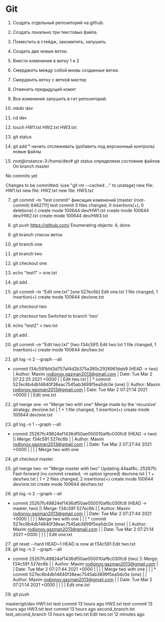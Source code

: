 # Git
1. Создать отдельный репозиторий на github.
2. Создать локально три текстовых файла.
3. Поместить в стейдж, закомитить, запушить.
4. Создать две новые ветки.
5. Внести изменения в ветку 1 и 2 
6. Смерджить между собой вновь созданные ветки.
7. Смерджить ветку с веткой мастер
8. Отменить предыдущий комит
9. Все изменения запушить в гит репозиторий.

1. mkdir dev
2. cd dev
3. touch HW1.txt HW2.txt HW3.txt
4. git status
5. git add * начать отслеживать (добавить под версионный контроль) новые файлы
6. root@instance-3:/home/dev# git status определяем состояние файлов
On branch master

No commits yet

Changes to be committed:
  (use "git rm --cached <file>..." to unstage)
        new file:   HW1.txt
        new file:   HW2.txt
        new file:   HW3.txt

7. git commit -m "test commit" фиксация изменений
[master (root-commit) 6462711] test commit
 3 files changed, 0 insertions(+), 0 deletions(-)
 create mode 100644 dev/HW1.txt
 create mode 100644 dev/HW2.txt
 create mode 100644 dev/HW3.txt

8.  git push https://github.com/
Enumerating objects: 4, done.
9. git branch список веток
10. git branch one
11. git branch two
12. git checkout one
13. echo "test1" > one.txt
14. git add .
15. git commit -m "Edit one.txt"
[one 527ec6b] Edit one.txt
 1 file changed, 1 insertion(+)
 create mode 100644 dev/one.txt


16. git checkout two
17. git checkout two
Switched to branch 'two'
18. echo "test2" > two.txt
19. git add .
20. git commit -m "Edit two.txt"
[two f34c591] Edit two.txt
 1 file changed, 1 insertion(+)
 create mode 100644 dev/two.txt

21. git log -n 2 --graph --all
* commit f34c591bfd3d757af4d2b375a390c2926961deb9 (HEAD -> two)
| Author: Maxim <rodionov.gazman2013@gmail.com>
| Date:   Tue Mar 2 07:22:25 2021 +0000
|
|     Edit two.txt
|
| * commit 527ec6b4db14840f38eac7545ab3699f5ea5dc0e (one)
|/  Author: Maxim <rodionov.gazman2013@gmail.com>
|   Date:   Tue Mar 2 07:21:14 2021 +0000
|
|       Edit one.txt


22. git merge one  -m "Merge two with one"
Merge made by the 'recursive' strategy.
 dev/one.txt | 1 +
 1 file changed, 1 insertion(+)
 create mode 100644 dev/one.txt


23. git log -n 1 --graph --all
*   commit 25267fc49824ef1436df50ae050010af6c030fc8 (HEAD -> two)
|\  Merge: f34c591 527ec6b
| | Author: Maxim <rodionov.gazman2013@gmail.com>
| | Date:   Tue Mar 2 07:27:44 2021 +0000
| |
| |     Merge two with one



24. git checkout master
25. git merge two -m "Merge master with two"
Updating 44aaf8c..25267fc
Fast-forward (no commit created; -m option ignored)
 dev/one.txt | 1 +
 dev/two.txt | 1 +
 2 files changed, 2 insertions(+)
 create mode 100644 dev/one.txt
 create mode 100644 dev/two.txt

26. git log -n 2 --graph --all
*   commit 25267fc49824ef1436df50ae050010af6c030fc8 (HEAD -> master, two)
|\  Merge: f34c591 527ec6b
| | Author: Maxim <rodionov.gazman2013@gmail.com>
| | Date:   Tue Mar 2 07:27:44 2021 +0000
| |
| |     Merge two with one
| |
| * commit 527ec6b4db14840f38eac7545ab3699f5ea5dc0e (one)
| | Author: Maxim <rodionov.gazman2013@gmail.com>
| | Date:   Tue Mar 2 07:21:14 2021 +0000
| |
| |     Edit one.txt

27. git reset --hard HEAD~1
HEAD is now at f34c591 Edit two.txt
28. git log -n 2 --graph --all
*   commit 25267fc49824ef1436df50ae050010af6c030fc8 (two)
|\  Merge: f34c591 527ec6b
| | Author: Maxim <rodionov.gazman2013@gmail.com>
| | Date:   Tue Mar 2 07:27:44 2021 +0000
| |
| |     Merge two with one
| |
| * commit 527ec6b4db14840f38eac7545ab3699f5ea5dc0e (one)
| | Author: Maxim <rodionov.gazman2013@gmail.com>
| | Date:   Tue Mar 2 07:21:14 2021 +0000
| |
| |     Edit one.txt

29. git push

master/git/dev
HW1.txt
test commit
13 hours ago
HW2.txt
test commit
13 hours ago
HW3.txt
test commit
13 hours ago
second_branch.txt
test_second_branch
13 hours ago
two.txt
Edit two.txt
12 minutes ago
